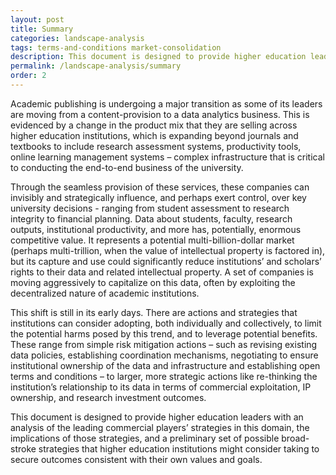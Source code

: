 ```yaml
---
layout: post
title: Summary
categories: landscape-analysis
tags: terms-and-conditions market-consolidation
description: This document is designed to provide higher education leaders with an analysis of the leading commercial players strategies in this domain, the implications of those strategies, and a preliminary set of possible broad stroke strategies that higher education institutions might consider taking to secure outcomes consistent with their own values and goals.
permalink: /landscape-analysis/summary
order: 2
---
```


Academic publishing is undergoing a major transition as some of its leaders are
moving from a content-provision to a data analytics business. This is evidenced by a
change in the product mix that they are selling across higher education institutions,
which is expanding beyond journals and textbooks to include research assessment
systems, productivity tools, online learning management systems – complex
infrastructure that is critical to conducting the end-to-end business of the university.

Through the seamless provision of these services, these companies can invisibly
and strategically influence, and perhaps exert control, over key university decisions - ranging from student assessment to research integrity to financial planning. Data
about students, faculty, research outputs, institutional productivity, and more has,
potentially, enormous competitive value. It represents a potential multi-billion-dollar
market (perhaps multi-trillion, when the value of intellectual property is factored in),
but its capture and use could significantly reduce institutions’ and scholars’ rights to
their data and related intellectual property. A set of companies is moving aggressively
to capitalize on this data, often by exploiting the decentralized nature of academic
institutions.

This shift is still in its early days. There are actions and strategies that institutions
can consider adopting, both individually and collectively, to limit the potential harms
posed by this trend, and to leverage potential benefits. These range from simple risk
mitigation actions – such as revising existing data policies, establishing coordination
mechanisms, negotiating to ensure institutional ownership of the data and
infrastructure and establishing open terms and conditions – to larger, more strategic
actions like re-thinking the institution’s relationship to its data in terms of commercial
exploitation, IP ownership, and research investment outcomes.

This document is designed to provide higher education leaders with an analysis of
the leading commercial players’ strategies in this domain, the implications of those
strategies, and a preliminary set of possible broad-stroke strategies that higher
education institutions might consider taking to secure outcomes consistent with their
own values and goals.

